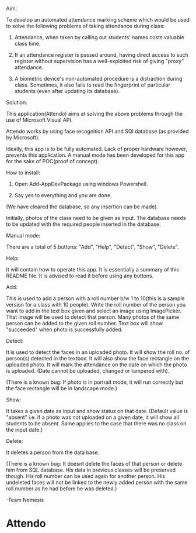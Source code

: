 Aim:

To develop an automated attendance marking scheme which would be used to solve the following problems of 
taking attendance during class:

1. Attendance, when taken by calling out students' names costs valuable class time.

2. If an attendance register is passed around, having direct access to such register without supervision 
has a well-exploited risk of giving "proxy" attendance.

3.  A biometric device's non-automated procedure is a distraction during class.  Sometimes, it also fails to read the 
fingerprint of particular students (even after updating its database).

Solution:

This application(Attendo) aims at solving the above problems through the use of Microsoft Visual API.

Attendo works by using face recognition API and SQl database (as provided by Microsoft).

Ideally, this app is to be fully automated.  Lack of proper hardware however, prevents this application.
A manual mode has been developed for this app for the sake of POC(proof of concept).

How to install:

1. Open Add-AppDevPackage using windows Powershell.

2.  Say yes to everything and you are done.

(We have cleared the database, so any insertion can be made).

Initially, photos of the class need to be given as input.  The database needs to be updated with the required people
inserted in the database.  

Manual mode:

There are a total of 5 buttons: "Add", "Help", "Detect", "Show", "Delete".

Help:

It will contain how to operate this app.
It is essentially a summary of this README file.  It is advised to read it before using any buttons.

Add:

This is used to add a person with a roll number b/w 1 to 10(this is a sample version for a class with 10 people).
Write the roll number of the person you want to add in the text box given and select an image using ImagePicker.
That image will be used to detect that person.  Many photos of the same person can be added to the given roll number.
Text box will show "succeeded" when photo is successfully added.

Detect:

It is used to detect the faces in an uploaded photo.  It will show the roll no. of person(s) detected in the textbox.
It will also show the face rectangle on the uploaded photo.  It will mark the attendance on the date on which the photo
is uploaded.  (Date cannot be uploaded, changed or tampered with).

(There is a known bug: If photo is in portrait mode, it will run correctly but the face rectangle will be in landscape mode.)

Show:

It takes a given date as input and show status on that date. (Default value is "absent" i.e. if a photo was not uploaded on
a given date, it will show all students to be absent.  Same applies to the case that there was no class on the input date.)

Delete:

It deletes a person from the data base.

(There is a known bug:  It doesnt delete the faces of that person or delete him from SQL database.  His data in previous classes
will be preserved though.  His roll number can be used again for another person.  His undeleted faces will not be linked to the newly 
added person with the same roll number as he had before he was deleted.)


-Team Nemesis

# Attendo
